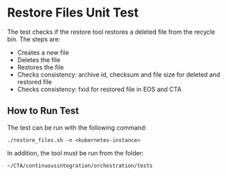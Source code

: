 # Restore Files Unit Test
The test checks if the restore tool restores a deleted file from the recycle bin. The steps are:
- Creates a new file
- Deletes the file
- Restores the file
- Checks consistency: archive id, checksum and file size for deleted and restored file
- Checks consistency: fxid for restored file in EOS and CTA

## How to Run Test
The test can be run with the following command:

`./restore_files.sh -n <kubernetes-instance>`

In addition, the tool must be run from the folder:

`~/CTA/continuousintegration/orchestration/tests`
